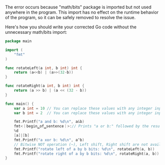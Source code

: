 The error occurs because "math/bits" package is imported but not used anywhere in the program. This import has no effect on the runtime behavior of the program, so it can be safely removed to resolve the issue. 

Here's how you should write your corrected Go code without the unnecessary math/bits import:

```go
package main

import (
	"fmt"
)

func rotateLeft(a int, b int) int {
	return (a<<b) | (a>>(32-b))
}

func rotateRight(a int, b int) int {
	return (a >> b) | (a << (32 - b))
}

func main() {
	var a int = 10 // You can replace these values with any integer inputs you have.
	var b int = 2  // You can replace these values with any integer inputs you have.

	fmt.Printf("a and b: %d\n", a&b)
	fmt<｜begin▁of▁sentence｜>:// Prints "a or b:" followed by the result of a OR b (in decimal).
	%d
	[a]|[b]
	fmt.Printf("a xor b: %d\n", a^b)
	// Bitwise NOT operation (~), Left shift, Right shift are not available in Go as it does not exist in C. So we can skip those operations for now.
	fmt.Printf("rotate left of a by b bits: %d\n", rotateLeft(a, b))    // Left Rotation
	fmt.Printf("rotate right of a by b bits: %d\n", rotateRight(a, b))  // Right Rotation
}
```

